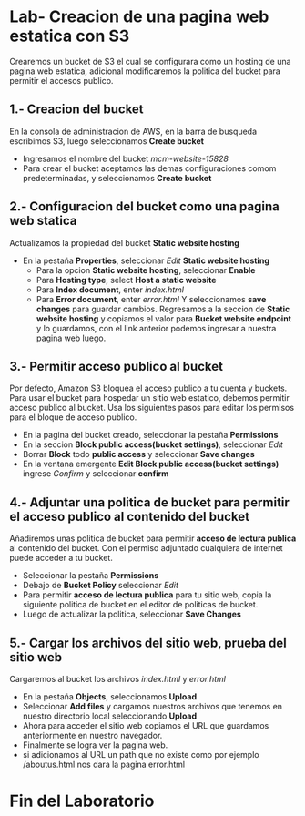 # Lab- Creacion de una pagina web estatica con S3
Crearemos un bucket de S3 el cual se configurara como un hosting de una pagina web estatica, adicional modificaremos la politica del bucket para permitir el accesos publico.
## 1.- Creacion del bucket
En la consola de administracion de AWS, en la barra de busqueda escribimos S3, luego seleccionamos **Create bucket**

  - Ingresamos el nombre del bucket *mcm-website-15828*
  - Para crear el bucket aceptamos las demas configuraciones comom predeterminadas, y seleccionamos **Create bucket**
## 2.- Configuracion del bucket como una pagina web statica

Actualizamos la propiedad del bucket   **Static website hosting**

   - En la pestaña **Properties**, seleccionar *Edit* **Static website hosting**
     - Para la opcion **Static website hosting**, seleccionar **Enable**
     - Para **Hosting type**, select **Host a static website**
     - Para **Index document**, enter *index.html*
     - Para **Error document**, enter *error.html*
  Y seleccionamos **save changes** para guardar cambios. Regresamos a la seccion de  **Static website hosting** y copiamos
el valor para **Bucket website endpoint** y lo guardamos, con el link anterior podemos ingresar a nuestra pagina web  luego.

## 3.- Permitir acceso publico al bucket
Por defecto, Amazon S3 bloquea el acceso publico a tu cuenta y buckets. Para usar el bucket para hospedar un sitio web estatico, debemos permitir acceso publico al bucket. Usa los siguientes pasos para editar los permisos para el bloque de acceso publico.

- En la pagina del bucket creado, seleccionar la pestaña **Permissions**
- En la seccion **Block public access(bucket settings)**, seleccionar *Edit*
- Borrar **Block** todo **public access** y seleccionar **Save changes**
- En la ventana emergente **Edit Block public access(bucket settings)** ingrese *Confirm* y seleccionar **confirm**
  
## 4.- Adjuntar una politica de bucket para permitir el acceso publico al contenido del bucket

Añadiremos unas politica de bucket para permitir **acceso de lectura publica** al contenido del bucket.
Con el permiso adjuntado cualquiera de internet puede acceder a tu bucket. 

  - Seleccionar la pestaña **Permissions**
  - Debajo de **Bucket Policy** seleccionar *Edit*
  - Para permitir **acceso de lectura publica** para tu sitio web, copia la siguiente politica de bucket en el editor de politicas de bucket.
  - Luego de actualizar la politica, seleccionar **Save Changes**
## 5.- Cargar los archivos del sitio web, prueba del sitio web

Cargaremos al bucket los archivos *index.html* y *error.html*
  - En la pestaña **Objects**, seleccionamos **Upload**
  - Seleccionar **Add files** y cargamos nuestros archivos que tenemos en nuestro directorio local seleccionando **Upload**
  - Ahora para acceder el sitio web copiamos el URL que guardamos anteriormente en nuestro navegador.
  - Finalmente se logra ver la pagina web.
  - si adicionamos al URL un path que no existe como por ejemplo /aboutus.html nos dara la pagina error.html
# Fin del Laboratorio

    
